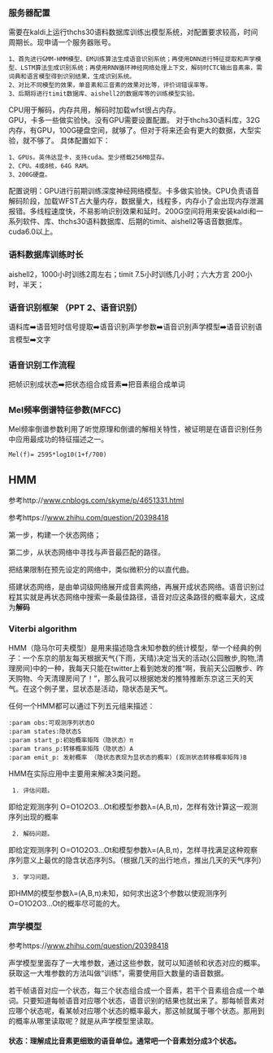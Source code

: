 ### 服务器配置
   需要在kaldi上运行thchs30语料数据库训练出模型系统，对配置要求较高，时间周期长。现申请一个服务器账号。
	
    1、首先进行GMM-HMM模型、EM训练算法生成语音识别系统；再使用DNN进行特征提取和声学模型、LSTM算法生成识别系统；再使用RNN循环神经网络处理上下文，解码时CTC输出音素串，需词典和语言模型得到识别结果，生成识别系统。
    2、对比不同模型的效果，单音素和三音素的效果对比等，评价词错误率等。
    3、后期将进行timit数据库、aishell2的数据库等的训练模型实验。
   CPU用于解码，内存共用，解码时加载wfst很占内存。  
   GPU，卡多一些做实验快。没有GPU需要设置配置。
   对于thchs30语料库，32G内存，有GPU，100G硬盘空间，就够了。但对于将来还会有更大的数据，大型实验，就不够了。
具体配置如下：

	1、GPUs。英伟达显卡，支持cuda。至少搭载256MB显存。
	2、CPU。4或8核，64G RAM。
	3、200G硬盘。

配置说明：GPU进行前期训练深度神经网络模型。卡多做实验快。CPU负责语音解码阶段，加载WFST占大量内存，数据量大，线程多，内存小了会出现内存泄漏报错。多线程速度快，不易影响识别效果和延时。200G空间将用来安装kaldi和一系列软件、库、thchs30语料数据库、后期的timit、aishell2等语音数据库。   
   cuda6.0以上。
   ### 语料数据库训练时长
   aishell2，1000小时训练2周左右；timit 7.5小时训练几小时；六大方言 200小时，半天；
   
### 语音识别框架 （PPT 2、语音识别）

语料库➡️语音短时信号提取➡️语音识别声学参数➡️语音识别声学模型➡️语音识别语言模型➡️文字
### 语音识别工作流程
把帧识别成状态➡️把状态组合成音素➡️把音素组合成单词
### Mel频率倒谱特征参数(MFCC)
Mel频率倒谱参数利用了听觉原理和倒谱的解相关特性，被证明是在语音识别任务中应用最成功的特征描述之一。

  `Mel(f)= 2595*log10(1+f/700)`
## HMM
参考http://www.cnblogs.com/skyme/p/4651331.html

参考https://www.zhihu.com/question/20398418

第一步，构建一个状态网络；
  
第二步，从状态网络中寻找与声音最匹配的路径。
 
把结果限制在预先设定的网络中，类似微积分的以直代曲。

搭建状态网络，是由单词级网络展开成音素网络，再展开成状态网络。语音识别过程其实就是再状态网络中搜索一条最佳路径，语音对应这条路径的概率最大，这成为**解码**
### Viterbi algorithm
HMM（隐马尔可夫模型）是用来描述隐含未知参数的统计模型，举一个经典的例子：一个东京的朋友每天根据天气{下雨，天晴}决定当天的活动{公园散步,购物,清理房间}中的一种，我每天只能在twitter上看到她发的推“啊，我前天公园散步、昨天购物、今天清理房间了！”，那么我可以根据她发的推特推断东京这三天的天气。在这个例子里，显状态是活动，隐状态是天气。

任何一个HMM都可以通过下列五元组来描述：

    :param obs:可观测序列状态O
    :param states:隐状态S
    :param start_p:初始概率矩阵（隐状态）π
    :param trans_p:转移概率矩阵（隐状态）A
    :param emit_p: 发射概率 （隐状态表现为显状态的概率）(观测状态转移概率矩阵)B
HMM在实际应用中主要用来解决3类问题。

     1. 评估问题。

   即给定观测序列 O=O1O2O3…Ot和模型参数λ=(A,B,π)，怎样有效计算这一观测序列出现的概率

     2. 解码问题。

   即给定观测序列 O=O1O2O3…Ot和模型参数λ=(A,B,π)，怎样寻找满足这种观察序列意义上最优的隐含状态序列S。（根据几天的出行地点，推出几天的天气序列）

     3. 学习问题。

   即HMM的模型参数λ=(A,B,π)未知，如何求出这3个参数以使观测序列O=O1O2O3…Ot的概率尽可能的大。
   
   
   
   
   ### 声学模型
参考https://www.zhihu.com/question/20398418
 
声学模型里面存了一大堆参数，通过这些参数，就可以知道帧和状态对应的概率。获取这一大堆参数的方法叫做“训练”，需要使用巨大数量的语音数据。

若干帧语音对应一个状态，每三个状态组合成一个音素，若干个音素组合成一个单词。只要知道每帧语音对应哪个状态，语音识别的结果也就出来了。那每帧音素对应哪个状态呢，看某帧对应哪个状态的概率最大，那这帧就属于哪个状态。那用到的概率从哪里读取呢？就是从声学模型里读取。

#### 状态：理解成比音素更细致的语音单位。通常吧一个音素划分成3个状态。
















